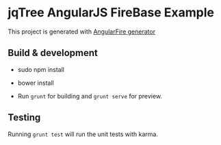 # jqTree AngularJS FireBase Example

This project is generated with [AngularFire generator](https://github.com/firebase/generator-angularfire)

## Build & development

- sudo npm install
- bower install

- Run `grunt` for building and `grunt serve` for preview.

## Testing

Running `grunt test` will run the unit tests with karma.
